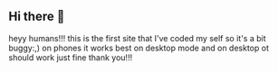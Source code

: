 ## Hi there 👋
heyy humans!!!
this is the first site that I've coded my self 
so it's a bit buggy:,) on phones it works best on 
desktop mode and on desktop ot should work just fine
thank you!!!

<!--
**CodeNameSpirit/codenamespirit** is a ✨ _special_ ✨ repository because its `README.md` (this file) appears on your GitHub profile.

Here are some ideas to get you started:

- 🔭 I’m currently working on ...
- 🌱 I’m currently learning ...
- 👯 I’m looking to collaborate on ...
- 🤔 I’m looking for help with ...
- 💬 Ask me about ...
- 📫 How to reach me: ...
- 😄 Pronouns: ...
- ⚡ Fun fact: ...
-->

